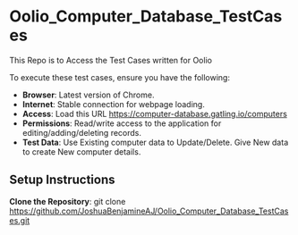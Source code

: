 # Oolio_Computer_Database_TestCases
This Repo is to Access the Test Cases written for Oolio

To execute these test cases, ensure you have the following:

- **Browser**: Latest version of Chrome.
- **Internet**: Stable connection for webpage loading.
- **Access**: Load this URL https://computer-database.gatling.io/computers
- **Permissions**: Read/write access to the application for editing/adding/deleting records.
- **Test Data**: Use Existing computer data to Update/Delete. Give New data to create New computer details.


## Setup Instructions

**Clone the Repository**:
git clone https://github.com/JoshuaBenjamineAJ/Oolio_Computer_Database_TestCases.git
